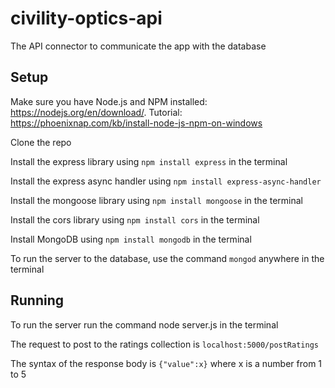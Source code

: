 # civility-optics-api
The API connector to communicate the app with the database

## Setup

Make sure you have Node.js and NPM installed: https://nodejs.org/en/download/. Tutorial: https://phoenixnap.com/kb/install-node-js-npm-on-windows

Clone the repo

Install the express library using `npm install express` in the terminal

Install the express async handler using `npm install express-async-handler`

Install the mongoose library using `npm install mongoose` in the terminal

Install the cors library using `npm install cors` in the terminal

Install MongoDB using `npm install mongodb` in the terminal

To run the server to the database, use the command `mongod` anywhere in the terminal

## Running

To run the server run the command node server.js in the terminal

The request to post to the ratings collection is `localhost:5000/postRatings`

The syntax of the response body is `{"value":x}` where x is a number from 1 to 5

